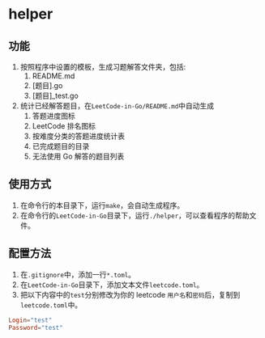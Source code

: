 # helper

## 功能

1. 按照程序中设置的模板，生成习题解答文件夹，包括:
    1. README.md
    1. [题目].go
    1. [题目]_test.go
1. 统计已经解答题目，在`LeetCode-in-Go/README.md`中自动生成
    1. 答题进度图标
    1. LeetCode 排名图标
    1. 按难度分类的答题进度统计表
    1. 已完成题目的目录
    1. 无法使用 Go 解答的题目列表

## 使用方式

1. 在命令行的本目录下，运行`make`，会自动生成程序。
1. 在命令行的`LeetCode-in-Go`目录下，运行`./helper`，可以查看程序的帮助文件。

## 配置方法

1. 在`.gitignore`中，添加一行`*.toml`。
1. 在`LeetCode-in-Go`目录下，添加文本文件`leetcode.toml`。
1. 把以下内容中的`test`分别修改为你的 leetcode `用户名`和`密码`后，复制到`leetcode.toml`中。

```toml
Login="test"
Password="test"
```
